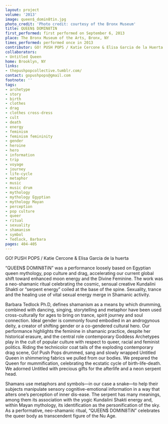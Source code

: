 ```yaml
---
layout: project
volume: '2013'
image: queen$_domin8tin.jpg
photo_credit: 'Photo credit: courtesy of the Bronx Museum'
title: QUEEN$ DOMIN8TIN
first_performed: first performed on September 6, 2013
place: The Bronx Museum of the Arts, Bronx, NY
times_performed: performed once in 2013
contributor: GO! PUSH POPS / Katie Cercone & Elisa Garcia de la Huerta
collaborators:
- Untitled Queen
home: Brooklyn, NY
links:
- thepushpopcollective.tumblr.com/
contact: gopushpops@gmail.com
footnote: ''
tags:
- archetype
- story
- birth
- clothes
- drag
- clothes cross-dress
- cult
- death
- energy
- feminism
- feminism femininity
- gender
- heroine
- hero
- information
- trip
- voyage
- journey
- life-cycle
- metaphor
- music
- music drum
- mythology
- mythology Egyptian
- mythology Mayan
- perception
- pop culture
- queer
- ritual
- sexuality
- shamanism
- symbol
- Tedlock, Barbara
pages: 404-405
---
```


GO! PUSH POPS / Katie Cercone & Elisa Garcia de la huerta

“QUEEN$ DOMIN8TiN” was a performance loosely based on Egyptian queen mythology, pop culture and drag, accelerating our current global shift toward enhanced moon energy and the Divine Feminine. The work was a neo-shamanic ritual celebrating the cosmic, sensual creative Kundalini Shakti or “serpent energy” coiled at the base of the spine. Sexuality, trance and the healing use of vital sexual energy merge in Shamanic activity.

Barbara Tedlock Ph.D, defines shamanism as a means by which drumming, combined with dancing, singing, storytelling and metaphor have been used cross-culturally for ages to bring on trance, spirit journey and soul connection. Ideal gender is commonly found embodied in an androgynous deity, a creator of shifting gender or a co-gendered cultural hero. Our performance highlights the feminine in shamanic practice, despite her historical erasure, and the central role contemporary Goddess Archetypes play in the cult of popular culture with respect to queer, racial and feminist politics. Riding the technicolor coat tails of the exploding contemporary drag scene, Go! Push Pops drummed, sang and slowly wrapped Untitled Queen in shimmering fabrics we pulled from our bodies. We prepared the Queen for mummification, celebrating the ecstatic cycle of birth-life-death. We adorned Untitled with precious gifts for the afterlife and a neon serpent head.

Shamans use metaphors and symbols—in our case a snake—to help their subjects manipulate sensory cognitive-emotional information in a way that alters one’s perception of inner dis-ease. The serpent has many meanings, among them its association with the yogic Kundalini Shakti energy and, within Mayan mythology, its identification as the personification of the sky. As a performative, neo-shamanic ritual, “QUEEN$ DOMIN8TiN” celebrates the queer body as transcendent figure of the Nu Age.
